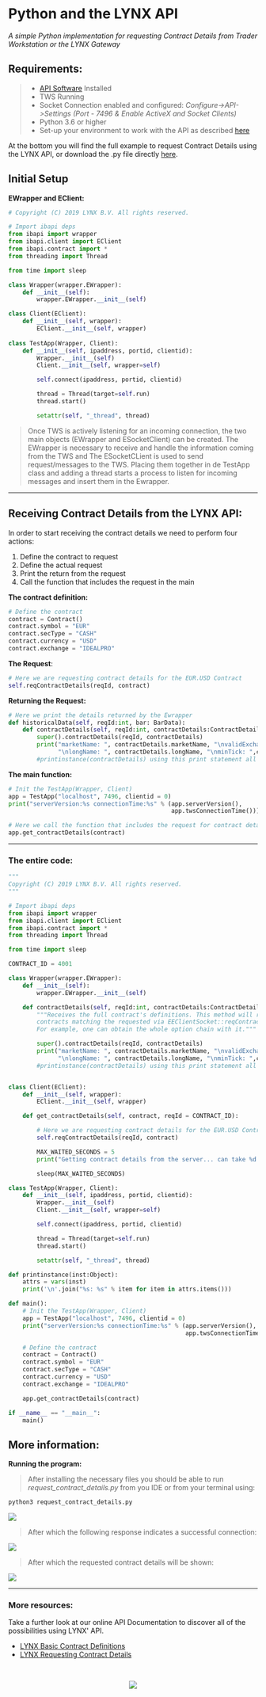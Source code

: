 # Python and the LYNX API

*A simple Python implementation for requesting Contract Details from Trader Workstation or the LYNX Gateway*

## Requirements:

> - [API Software](https://lynxbroker.github.io/#/API_versions) Installed
>- TWS Running
> - Socket Connection enabled and configured: *Configure->API->Settings* *(Port - 7496 & Enable ActiveX and Socket Clients)*
> - Python 3.6 or higher
> - Set-up your environment to work with the API as described [here](/articles/Python/README.md)
> 


At the bottom you will find the full example to request Contract Details using the LYNX API, or download the .py file directly [here](/request_contract_details.py). 

## Initial Setup

**EWrapper and EClient:**

```python
# Copyright (C) 2019 LYNX B.V. All rights reserved.

# Import ibapi deps
from ibapi import wrapper
from ibapi.client import EClient
from ibapi.contract import *
from threading import Thread

from time import sleep

class Wrapper(wrapper.EWrapper):
    def __init__(self):
        wrapper.EWrapper.__init__(self)

class Client(EClient):
    def __init__(self, wrapper):
        EClient.__init__(self, wrapper)
        
class TestApp(Wrapper, Client):
    def __init__(self, ipaddress, portid, clientid):
        Wrapper.__init__(self)
        Client.__init__(self, wrapper=self)

        self.connect(ipaddress, portid, clientid)

        thread = Thread(target=self.run)
        thread.start()

        setattr(self, "_thread", thread)

```

> Once TWS is actively listening for an incoming connection, the two main objects (EWrapper and ESocketClient) can be created. The EWrapper is necessary to receive and handle the information coming from the TWS and The ESocketCLient is used to send request/messages to the TWS. Placing them together in de TestApp class and adding a thread starts a process to listen for incoming messages and insert them in the Ewrapper. 

---

## Receiving Contract Details from the LYNX API:

In order to start receiving the contract details we need to perform four actions:

1. Define the contract to request
2. Define the actual request
3. Print the return from the request
3. Call the function that includes the request in the main

**The contract definition:**

```python
# Define the contract
contract = Contract()
contract.symbol = "EUR"
contract.secType = "CASH"
contract.currency = "USD"
contract.exchange = "IDEALPRO"
```

**The Request**:

```python
# Here we are requesting contract details for the EUR.USD Contract
self.reqContractDetails(reqId, contract)
```

**Returning the Request:**

```python
# Here we print the details returned by the Ewrapper 
def historicalData(self, reqId:int, bar: BarData):
    def contractDetails(self, reqId:int, contractDetails:ContractDetails):
        super().contractDetails(reqId, contractDetails)
        print("marketName: ", contractDetails.marketName, "\nvalidExchanges: ", contractDetails.validExchanges,\
              "\nlongName: ", contractDetails.longName, "\nminTick: ",contractDetails.minTick)
        #printinstance(contractDetails) using this print statement all of the availabe details will be printed out.
```

**The main function:**

```python
# Init the TestApp(Wrapper, Client)
app = TestApp("localhost", 7496, clientid = 0)
print("serverVersion:%s connectionTime:%s" % (app.serverVersion(),
                                              app.twsConnectionTime()))

# Here we call the function that includes the request for contract details                                            
app.get_contractDetails(contract)

```
                                             
---

### The entire code:
```python
"""
Copyright (C) 2019 LYNX B.V. All rights reserved.
"""

# Import ibapi deps
from ibapi import wrapper
from ibapi.client import EClient
from ibapi.contract import *
from threading import Thread

from time import sleep

CONTRACT_ID = 4001

class Wrapper(wrapper.EWrapper):
    def __init__(self):
        wrapper.EWrapper.__init__(self)

    def contractDetails(self, reqId:int, contractDetails:ContractDetails):
        """Receives the full contract's definitions. This method will return all
        contracts matching the requested via EEClientSocket::reqContractDetails.
        For example, one can obtain the whole option chain with it."""

        super().contractDetails(reqId, contractDetails)
        print("marketName: ", contractDetails.marketName, "\nvalidExchanges: ", contractDetails.validExchanges,\
              "\nlongName: ", contractDetails.longName, "\nminTick: ",contractDetails.minTick)
        #printinstance(contractDetails) using this print statement all of the availabe details will be printed out.


class Client(EClient):
    def __init__(self, wrapper):
        EClient.__init__(self, wrapper)

    def get_contractDetails(self, contract, reqId = CONTRACT_ID):

        # Here we are requesting contract details for the EUR.USD Contract
        self.reqContractDetails(reqId, contract)

        MAX_WAITED_SECONDS = 5
        print("Getting contract details from the server... can take %d second to complete" % MAX_WAITED_SECONDS)

        sleep(MAX_WAITED_SECONDS)

class TestApp(Wrapper, Client):
    def __init__(self, ipaddress, portid, clientid):
        Wrapper.__init__(self)
        Client.__init__(self, wrapper=self)

        self.connect(ipaddress, portid, clientid)

        thread = Thread(target=self.run)
        thread.start()

        setattr(self, "_thread", thread)

def printinstance(inst:Object):
    attrs = vars(inst)
    print('\n'.join("%s: %s" % item for item in attrs.items()))

def main():
    # Init the TestApp(Wrapper, Client)
    app = TestApp("localhost", 7496, clientid = 0)
    print("serverVersion:%s connectionTime:%s" % (app.serverVersion(),
                                                  app.twsConnectionTime()))

    # Define the contract
    contract = Contract()
    contract.symbol = "EUR"
    contract.secType = "CASH"
    contract.currency = "USD"
    contract.exchange = "IDEALPRO"

    app.get_contractDetails(contract)

if __name__ == "__main__":
    main()

```

## More information:

**Running the program:**

> After installing the necessary files you should be able to run *request_contract_details.py* from you IDE or from your terminal using:

```bash
python3 request_contract_details.py
```

![](images/run_from_terminal2.png)

> After which the following response indicates a successful connection:

![](images/output_from_terminal2.png)


> After which the requested contract details will be shown:

![](images/output_from_terminal3.png)

---

### More resources:

Take a further look at our online API Documentation to discover all of the possibilities using LYNX' API.

- [LYNX Basic Contract Definitions](https://lynxbroker.github.io/#/BasicContracts.md)
- [LYNX Requesting Contract Details](https://lynxbroker.github.io/#/RequestingContractDetails.md)

<br/>

<p align="center">
  <img src="images/logo_cover.svg">
</p>

